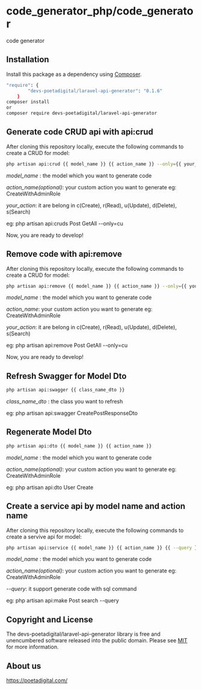 # code_generator_php/code_generator

<!--
TODO: Make sure the following URLs are correct and working for your project.
      Then, remove these comments to display the badges, giving users a quick
      overview of your package.

-->

code generator

## Installation

Install this package as a dependency using [Composer](https://getcomposer.org).

``` bash
"require": {
        "devs-poetadigital/laravel-api-generator": "0.1.6"
    }
composer install 
or 
composer require devs-poetadigital/laravel-api-generator
```

## Generate code CRUD api with api:crud

After cloning this repository locally, execute the following commands to create a CRUD for model:

``` bash
php artisan api:crud {{ model_name }} {{ action_name }} --only={{ your_action }}
```
*model_name* : the model which you want to generate code

*action_name(optional)*: your custom action you want to generate eg: CreateWithAdminRole

*your_action*: it are belong in c(Create), r(Read), u(Update), d(Delete), s(Search)


eg: php artisan api:cruds Post GetAll --only=cu


Now, you are ready to develop!

## Remove code with api:remove

After cloning this repository locally, execute the following commands to create a CRUD for model:

``` bash
php artisan api:remove {{ model_name }} {{ action_name }} --only={{ your_action }}
```
*model_name* : the model which you want to generate code

*action_name*: your custom action you want to generate eg: CreateWithAdminRole

*your_action*: it are belong in c(Create), r(Read), u(Update), d(Delete), s(Search)


eg: php artisan api:remove Post GetAll --only=cu


Now, you are ready to develop!

## Refresh Swagger for Model Dto 

``` bash
php artisan api:swagger {{ class_name_dto }} 
```
*class_name_dto* : the class you want to refresh


eg: php artisan api:swagger CreatePostResponseDto

## Regenerate Model Dto 

``` bash
php artisan api:dto {{ model_name }} {{ action_name }}
```
*model_name* : the model which you want to generate code

*action_name(optional)*: your custom action you want to generate eg: CreateWithAdminRole


eg: php artisan api:dto User Create

## Create a service api by model name and action name

After cloning this repository locally, execute the following commands to create a servive api for model:

``` bash
php artisan api:service {{ model_name }} {{ action_name }} {{ --query }}
```
*model_name* : the model which you want to generate code

*action_name(optional)*: your custom action you want to generate eg: CreateWithAdminRole

*--query*: it support generate code with sql command

eg: php artisan api:make Post search --query

## Copyright and License

The devs-poetadigital/laravel-api-generator library is free and unencumbered software released into the
public domain. Please see [MIT](MIT) for more information.

## About us
https://poetadigital.com/


